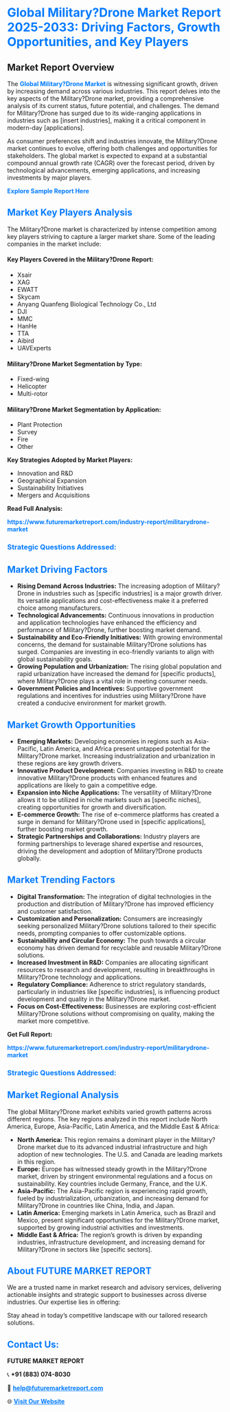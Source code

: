 <h1 style="color: #007BFF;">Global Military?Drone Market Report 2025-2033: Driving Factors, Growth Opportunities, and Key Players</h1>

<section id="overview">
<h2>Market Report Overview</h2>
<p>The <a href="https://www.futuremarketreport.com/industry-report/militarydrone-market" style="color: #007BFF; text-decoration: none;"><strong>Global Military?Drone Market</strong></a> is witnessing significant growth, driven by increasing demand across various industries. This report delves into the key aspects of the Military?Drone market, providing a comprehensive analysis of its current status, future potential, and challenges. The demand for Military?Drone has surged due to its wide-ranging applications in industries such as [insert industries], making it a critical component in modern-day [applications].</p>
<p>As consumer preferences shift and industries innovate, the Military?Drone market continues to evolve, offering both challenges and opportunities for stakeholders. The global market is expected to expand at a substantial compound annual growth rate (CAGR) over the forecast period, driven by technological advancements, emerging applications, and increasing investments by major players.</p>
</section>

<section id="overview">
<p><a href="https://www.futuremarketreport.com/request-sample/reportId=35065" style="color: #007BFF; text-decoration: none;"><strong>Explore Sample Report Here</strong></a></p>
</section>

<section id="key-players">
<h2 style="color: #007BFF;">Market Key Players Analysis</h2>
<p>The Military?Drone market is characterized by intense competition among key players striving to capture a larger market share. Some of the leading companies in the market include:</p>
<h4>Key Players Covered in the Military?Drone Report:</h4>
<ul><li>Xsair</li><li>XAG</li><li>EWATT</li><li>Skycam</li><li>Anyang Quanfeng Biological Technology Co., Ltd</li><li>DJI</li><li>MMC</li><li>HanHe</li><li>TTA</li><li>Aibird</li><li>UAVExperts</li></ul>
<h4>Military?Drone Market Segmentation by Type:</h4>
<ul><li>Fixed-wing</li><li>Helicopter</li><li>Multi-rotor</li></ul>

<h4>Military?Drone Market Segmentation by Application:</h4>
<ul><li>Plant Protection</li><li>Survey</li><li>Fire</li><li>Other</li></ul>
<p><strong>Key Strategies Adopted by Market Players:</strong></p>
<ul>
<li>Innovation and R&D</li>
<li>Geographical Expansion</li>
<li>Sustainability Initiatives</li>
<li>Mergers and Acquisitions</li>
</ul>
</section>

<section>
<p><strong>Read Full Analysis: </strong></p><a href="https://www.futuremarketreport.com/industry-report/militarydrone-market" style="color: #007BFF; text-decoration: none;"><strong>https://www.futuremarketreport.com/industry-report/militarydrone-market</strong></a>
<h3 style="color: #007BFF;">Strategic Questions Addressed:</h3>
</section>

<section id="driving-factors">
<h2 style="color: #007BFF;">Market Driving Factors</h2>
<ul>
<li><strong>Rising Demand Across Industries:</strong> The increasing adoption of Military?Drone in industries such as [specific industries] is a major growth driver. Its versatile applications and cost-effectiveness make it a preferred choice among manufacturers.</li>
<li><strong>Technological Advancements:</strong> Continuous innovations in production and application technologies have enhanced the efficiency and performance of Military?Drone, further boosting market demand.</li>
<li><strong>Sustainability and Eco-Friendly Initiatives:</strong> With growing environmental concerns, the demand for sustainable Military?Drone solutions has surged. Companies are investing in eco-friendly variants to align with global sustainability goals.</li>
<li><strong>Growing Population and Urbanization:</strong> The rising global population and rapid urbanization have increased the demand for [specific products], where Military?Drone plays a vital role in meeting consumer needs.</li>
<li><strong>Government Policies and Incentives:</strong> Supportive government regulations and incentives for industries using Military?Drone have created a conducive environment for market growth.</li>
</ul>
</section>

<section id="growth-opportunities">
<h2 style="color: #007BFF;">Market Growth Opportunities</h2>
<ul>
<li><strong>Emerging Markets:</strong> Developing economies in regions such as Asia-Pacific, Latin America, and Africa present untapped potential for the Military?Drone market. Increasing industrialization and urbanization in these regions are key growth drivers.</li>
<li><strong>Innovative Product Development:</strong> Companies investing in R&D to create innovative Military?Drone products with enhanced features and applications are likely to gain a competitive edge.</li>
<li><strong>Expansion into Niche Applications:</strong> The versatility of Military?Drone allows it to be utilized in niche markets such as [specific niches], creating opportunities for growth and diversification.</li>
<li><strong>E-commerce Growth:</strong> The rise of e-commerce platforms has created a surge in demand for Military?Drone used in [specific applications], further boosting market growth.</li>
<li><strong>Strategic Partnerships and Collaborations:</strong> Industry players are forming partnerships to leverage shared expertise and resources, driving the development and adoption of Military?Drone products globally.</li>
</ul>
</section>

<section id="trending-factors">
<h2 style="color: #007BFF;">Market Trending Factors</h2>
<ul>
<li><strong>Digital Transformation:</strong> The integration of digital technologies in the production and distribution of Military?Drone has improved efficiency and customer satisfaction.</li>
<li><strong>Customization and Personalization:</strong> Consumers are increasingly seeking personalized Military?Drone solutions tailored to their specific needs, prompting companies to offer customizable options.</li>
<li><strong>Sustainability and Circular Economy:</strong> The push towards a circular economy has driven demand for recyclable and reusable Military?Drone solutions.</li>
<li><strong>Increased Investment in R&D:</strong> Companies are allocating significant resources to research and development, resulting in breakthroughs in Military?Drone technology and applications.</li>
<li><strong>Regulatory Compliance:</strong> Adherence to strict regulatory standards, particularly in industries like [specific industries], is influencing product development and quality in the Military?Drone market.</li>
<li><strong>Focus on Cost-Effectiveness:</strong> Businesses are exploring cost-efficient Military?Drone solutions without compromising on quality, making the market more competitive.</li>
</ul>
</section>

<section>
<p><strong>Get Full Report: </strong></p><a href="https://www.futuremarketreport.com/industry-report/militarydrone-market" style="color: #007BFF; text-decoration: none;"><strong>https://www.futuremarketreport.com/industry-report/militarydrone-market</strong></a>
<h3 style="color: #007BFF;">Strategic Questions Addressed:</h3>
</section>


<section id="regional-analysis">
<h2 style="color: #007BFF;">Market Regional Analysis</h2>
<p>The global Military?Drone market exhibits varied growth patterns across different regions. The key regions analyzed in this report include North America, Europe, Asia-Pacific, Latin America, and the Middle East & Africa:</p>
<ul>
<li><strong>North America:</strong> This region remains a dominant player in the Military?Drone market due to its advanced industrial infrastructure and high adoption of new technologies. The U.S. and Canada are leading markets in this region.</li>
<li><strong>Europe:</strong> Europe has witnessed steady growth in the Military?Drone market, driven by stringent environmental regulations and a focus on sustainability. Key countries include Germany, France, and the U.K.</li>
<li><strong>Asia-Pacific:</strong> The Asia-Pacific region is experiencing rapid growth, fueled by industrialization, urbanization, and increasing demand for Military?Drone in countries like China, India, and Japan.</li>
<li><strong>Latin America:</strong> Emerging markets in Latin America, such as Brazil and Mexico, present significant opportunities for the Military?Drone market, supported by growing industrial activities and investments.</li>
<li><strong>Middle East & Africa:</strong> The region’s growth is driven by expanding industries, infrastructure development, and increasing demand for Military?Drone in sectors like [specific sectors].</li>
</ul>
</section>

<footer>
<h2 style="color: #007BFF;">About FUTURE MARKET REPORT</h2>
<p>We are a trusted name in market research and advisory services, delivering actionable insights and strategic support to businesses across diverse industries. Our expertise lies in offering:</p>

<p>Stay ahead in today’s competitive landscape with our tailored research solutions.</p>

<h2 style="color: #007BFF;">Contact Us:</h2>
<p><strong>FUTURE MARKET REPORT</strong></p>
<p>📞 <strong>+91 (883) 074-8030</strong></p>
<p>📧 <strong><a href="mailto:help@futuremarketreport.com" style="color: #007BFF;">help@futuremarketreport.com</a></strong></p>
<p>🌐 <strong><a href="https://www.futuremarketreport.com/" style="color: #007BFF;">Visit Our Website</a></strong></p>
</footer>
